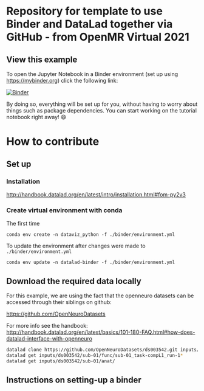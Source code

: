 # Repository for template to use Binder and DataLad together via GitHub - from OpenMR Virtual 2021 

## View this example

To open the Jupyter Notebook in a Binder environment (set up using https://mybinder.org) click the following link:

[![Binder](https://mybinder.org/badge_logo.svg)](https://mybinder.org/v2/gh/marianne-aspbury/openmr2021-dataviz-workshop-python/HEAD)

By doing so, everything will be set up for you, without having to worry about
things such as package dependencies. You can start working on the tutorial
notebook right away! :smile:

# How to contribute

## Set up

### Installation 

http://handbook.datalad.org/en/latest/intro/installation.html#fom-py2v3


### Create virtual environment with conda

The first time

```
conda env create -n dataviz_python -f ./binder/environment.yml
```

To update the environment after changes were made to `./binder/environment.yml`

```
conda env update -n datalad-binder -f ./binder/environment.yml
```

## Download the required data locally

<!-- TODO add more datalad set-up instruction -->

For this example, we are using the fact that the openneuro datasets can be accessed through their siblings on github:

https://github.com/OpenNeuroDatasets

For more info see the handbook:
http://handbook.datalad.org/en/latest/basics/101-180-FAQ.html#how-does-datalad-interface-with-openneuro

```bash
datalad clone https://github.com/OpenNeuroDatasets/ds003542.git inputs/ds003542/
datalad get inputs/ds003542/sub-01/func/sub-01_task-compL1_run-1*
datalad get inputs/ds003542/sub-01/anat/
```
## Instructions on setting-up a binder

<!-- TODO add binder set-up instruction -->
